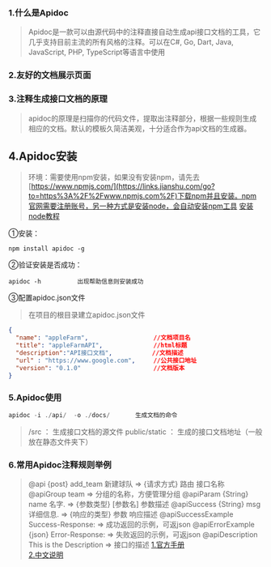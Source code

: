 ### 1.什么是Apidoc

> Apidoc是一款可以由源代码中的注释直接自动生成api接口文档的工具，它几乎支持目前主流的所有风格的注释。可以在C#, Go, Dart, Java, JavaScript, PHP, TypeScript等语言中使用

### 2.友好的文档展示页面



### 3.注释生成接口文档的原理

> apidoc的原理是扫描你的代码文件，提取出注释部分，根据一些规则生成相应的文档。默认的模板久简洁美观，十分适合作为api文档的生成器。

## 4.Apidoc安装

> 环境：需要使用npm安装，如果没有安装npm，请先去[https://www.npmjs.com/](https://links.jianshu.com/go?to=https%3A%2F%2Fwww.npmjs.com%2F)下载npm并且安装。npm官网需要注册账号，另一种方式是安装node，会自动安装npm工具  [安装node教程](https://links.jianshu.com/go?to=https%3A%2F%2Fwww.liaoxuefeng.com%2Fwiki%2F001434446689867b27157e896e74d51a89c25cc8b43bdb3000%2F00143450141843488beddae2a1044cab5acb5125baf0882000)

①安装：



```undefined
npm install apidoc -g
```

②验证安装是否成功：



```undefined
apidoc -h          出现帮助信息则安装成功
```

③配置apidoc.json文件

> 在项目的根目录建立apidoc.json文件



```json
{
  "name": "appleFarm",                  //文档项目名
  "title": "appleFarmAPI",              //html标题
  "description":"API接口文档",           //文档描述
  "url" : "https://www.google.com",     //公共接口地址
  "version": "0.1.0"                    //文档版本
}
```

### 5.Apidoc使用



```cpp
apidoc -i ./api/  -o ./docs/       生成文档的命令 
```

> /src  ： 生成接口文档的源文件
>  public/static  ： 生成的接口文档地址（一般放在静态文件夹下）

### 6.常用Apidoc注释规则举例

> @api {post} add_team  新建球队   =>    {请求方式}  路由  接口名称
>  @apiGroup  team                             =>     分组的名称，方便管理分组
>  @apiParam {String}   name     名字. =>  {参数类型} [参数名]  参数描述
>  @apiSuccess {String} msg 详细信息.   =>  {响应的类型}  参数 响应描述
>  @apiSuccessExample Success-Response: =>  成功返回的示例，可返json
>  @apiErrorExample {json} Error-Response:  =>  失败返回的示例，可返json
>  @apiDescription This is the Description   =>   接口的描述
>  [1.官方手册](https://links.jianshu.com/go?to=http%3A%2F%2Fapidocjs.com%2F%23params)    
>  [2.中文说明](https://links.jianshu.com/go?to=https%3A%2F%2Fblog.csdn.net%2Fhjh15827475896%2Farticle%2Fdetails%2F79398369)



